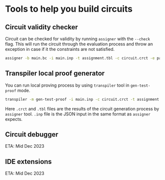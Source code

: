 # Tools to help you build circuits

## Circuit validity checker

Circuit can be checked for validity by running `assigner` with the
`--check` flag. This will run the circuit through the evaluation process and throw an exception in case if it the constraints are not satisfied.

```bash
assigner -b main.bc -i main.inp -t assignment.tbl -c circuit.crct -e pallas --check
```

## Transpiler local proof generator

You can run local proving process by using `transpiler` tool in `gen-test-proof` mode.

```bash
transpiler -m gen-test-proof -i main.inp -c circuit.crct -t assignment.tbl -o .
```

Here `.crct` and `.tbl` files are the results of the circuit generation process by `assigner` tool. `.inp` file is the JSON input in the same format as `assigner` expects.

## Circuit debugger

ETA: Mid Dec 2023

## IDE extensions

ETA: Mid Dec 2023
